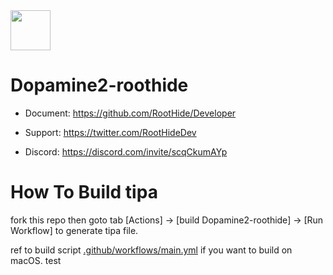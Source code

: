 <img src="https://github.com/opa334/Dopamine/assets/52459150/ed04dd3e-d879-456d-9aa3-d4ed44819c7e" width="64" />

# Dopamine2-roothide

- Document: https://github.com/RootHide/Developer

- Support: https://twitter.com/RootHideDev

- Discord: https://discord.com/invite/scqCkumAYp


# How To Build tipa

fork this repo then goto tab [Actions] -> [build Dopamine2-roothide] -> [Run Workflow] to generate tipa file.

ref to build script [.github/workflows/main.yml](.github/workflows/main.yml) if you want to build on macOS.
test
